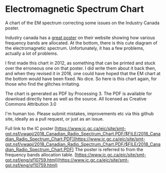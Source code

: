 # Electromagnetic Spectrum Chart

A chart of the EM spectrum correcting some issues on the Industry Canada poster.

Industry canada has a 
[great poster](https://www.ic.gc.ca/eic/site/smt-gst.nsf/vwapj/2018_Canadian_Radio_Spectrum_Chart.PDF/$FILE/2018_Canadian_Radio_Spectrum_Chart.PDF)
 on their website showing how various frequency bands are allocated.  At the bottom, there is this cute diagram of the electromagnetic spectrum.  Unfortunately, it has a few problems, actually a lot of problems.

I first made this chart in 2012, as something that can be printed and stuck over the erroneous one on that poster.  I did write them about it back then, and when they revised it in 2018, one could have hoped that the EM chart at the bottom would have been fixed.  No dice.  So here is this chart again, for those who find the glitches irritating.

The chart is generated as PDF by Processing 3.  The PDF is available for download directly here as well as the source.  All licensed as Creative Commons Attribution 3.0 

I'm human too.  Please submit mistakes, improvements etc via this github site, ideally as a pull request, or just as an issue.

Full link to the IC poster
[https://www.ic.gc.ca/eic/site/smt-gst.nsf/vwapj/2018_Canadian_Radio_Spectrum_Chart.PDF/$FILE/2018_Canadian_Radio_Spectrum_Chart.PDF](https://www.ic.gc.ca/eic/site/smt-gst.nsf/vwapj/2018_Canadian_Radio_Spectrum_Chart.PDF/$FILE/2018_Canadian_Radio_Spectrum_Chart.PDF)
The poster is referred to from the frequency bands allocation table. 
[https://www.ic.gc.ca/eic/site/smt-gst.nsf/eng/sf10759.html](https://www.ic.gc.ca/eic/site/smt-gst.nsf/eng/sf10759.html)
